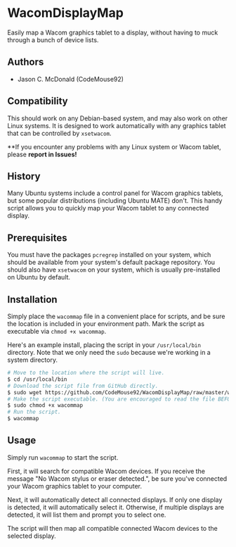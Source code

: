 # WacomDisplayMap

Easily map a Wacom graphics tablet to a display, without having to muck through
a bunch of device lists.

## Authors

- Jason C. McDonald (CodeMouse92)

## Compatibility

This should work on any Debian-based system, and may also work on other Linux
systems. It is designed to work automatically with any graphics tablet that can
be controlled by `xsetwacom`.

**If you encounter any problems with any Linux system or Wacom tablet, please
**report in Issues!**

## History

Many Ubuntu systems include a control panel for Wacom graphics tablets, but
some popular distributions (including Ubuntu MATE) don't. This handy script
allows you to quickly map your Wacom tablet to any connected display.

## Prerequisites

You must have the packages `pcregrep` installed on your system, which should be available from your system's default package repository. You should also have
`xsetwacom` on your system, which is usually pre-installed on Ubuntu by default.

## Installation

Simply place the `wacommap` file in a convenient place for scripts, and be sure
the location is included in your environment path. Mark the script as executable
via `chmod +x wacommap`.

Here's an example install, placing the script in your `/usr/local/bin`
directory. Note that we only need the `sudo` because we're working in a system
directory.

```bash
# Move to the location where the script will live.
$ cd /usr/local/bin
# Download the script file from GitHub directly.
$ sudo wget https://github.com/CodeMouse92/WacomDisplayMap/raw/master/wacommap
# Make the script executable. (You are encouraged to read the file BEFORE doing this, so you know what it does.
$ sudo chmod +x wacommap
# Run the script.
$ wacommap
```

## Usage

Simply run `wacommap` to start the script.

First, it will search for compatible Wacom devices. If you receive the message
"No Wacom stylus or eraser detected.", be sure you've connected your Wacom
graphics tablet to your computer.

Next, it will automatically detect all connected displays. If only one display
is detected, it will automatically select it. Otherwise, if multiple displays
are detected, it will list them and prompt you to select one.

The script will then map all compatible connected Wacom devices to the selected
display.
